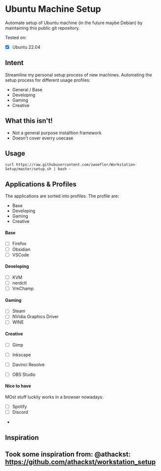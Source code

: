 # Ubuntu Machine Setup 

Automate setup of Ubuntu machine (in the future maybe Debian) by maintaining this public git repository.


Tested on:
- [X] Ubuntu 22.04

## Intent
Streamline my personal setup process of new machines.
Automating the setup process for different usage profiles:
- General / Base
- Developing
- Gaming
- Creative


## What this isn't!
- Not a general purpose installtion framework
- Doesn't cover everry usecase


## Usage
```SHELL
curl https://raw.githubusercontent.com/zwoefler/Workstation-Setup/master/setup.sh | bash -
```


## Applications & Profiles
The applications are sorted into profiles.
The profile are:
- Base
- Developing
- Gaming
- Creative

#### Base
- [ ] Firefox
- [ ] Obsidian
- [ ] VSCode

#### Developing
- [ ] KVM
- [ ] nerdctl
- [ ] VmChamp

#### Gaming
- [ ] Steam
- [ ] NVidia Graphics Driver
- [ ] WINE

#### Creative
- [ ] Gimp
- [ ] Inkscape
- [ ] Davinci Resolve
- [ ] OBS Studio


#### Nice to have
MOst stuff luckily works in a browser nowadays:
- [ ] Spotify
- [ ] Discord
- 


## Inspiration
Took some inspiration from: @athackst: https://github.com/athackst/workstation_setup
- 

